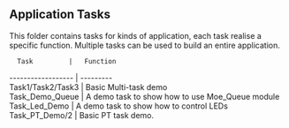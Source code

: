 ## Application Tasks
This folder contains tasks for kinds of application, each task realise a specific function. Multiple tasks can be used to build an entire application. 


      Task         |   Function 
------------------ | ---------  
Task1/Task2/Task3  |  Basic Multi-task demo      
 Task_Demo_Queue   |  A demo task to show how to use Moe_Queue module
 Task_Led_Demo     |  A demo task to show how to control LEDs
 Task_PT_Demo/2    |  Basic PT task demo.
